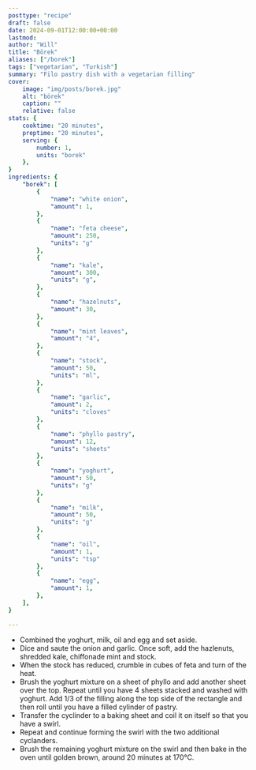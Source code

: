 ```yaml
---
posttype: "recipe"
draft: false
date: 2024-09-01T12:00:00+00:00
lastmod: 
author: "Will"
title: "Börek"
aliases: ["/borek"]
tags: ["vegetarian", "Turkish"]
summary: "Filo pastry dish with a vegetarian filling"
cover:
    image: "img/posts/borek.jpg"
    alt: "börek"
    caption: ""
    relative: false
stats: {
    cooktime: "20 minutes",
    preptime: "20 minutes",
    serving: {
        number: 1,
        units: "borek"
    },
}
ingredients: {
    "borek": [
        {
            "name": "white onion", 
            "amount": 1, 
        },
        {
            "name": "feta cheese", 
            "amount": 250,
            "units": "g" 
        },
        {
            "name": "kale", 
            "amount": 300,
            "units": "g", 
        },
        {
            "name": "hazelnuts", 
            "amount": 30, 
        },
        {
            "name": "mint leaves",
            "amount": "4",
        },
        {
            "name": "stock", 
            "amount": 50,
            "units": "ml", 
        },
        {
            "name": "garlic", 
            "amount": 2, 
            "units": "cloves"
        },
        {
            "name": "phyllo pastry", 
            "amount": 12, 
            "units": "sheets"
        },
        {
            "name": "yoghurt", 
            "amount": 50, 
            "units": "g"
        },
        {
            "name": "milk", 
            "amount": 50, 
            "units": "g"
        },
        {
            "name": "oil", 
            "amount": 1, 
            "units": "tsp"
        },
        {
            "name": "egg", 
            "amount": 1, 
        },
    ],
}

---
```


* Combined the yoghurt, milk, oil and egg and set aside.
* Dice and saute the onion and garlic. Once soft, add the hazlenuts, shredded kale, chiffonade mint and stock.
* When the stock has reduced, crumble in cubes of feta and turn of the heat.
* Brush the yoghurt mixture on a sheet of phyllo and add another sheet over the top. Repeat until you have 4 sheets stacked and washed with yoghurt. Add 1/3 of the filling along the top side of the rectangle and then roll until you have a filled cylinder of pastry.
* Transfer the cyclinder to a baking sheet and coil it on itself so that you have a swirl.
* Repeat and continue forming the swirl with the two additional cyclanders.
* Brush the remaining yoghurt mixture on the swirl and then bake in the oven until golden brown, around 20 minutes at 170°C.